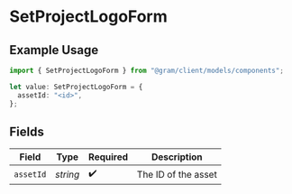 # SetProjectLogoForm

## Example Usage

```typescript
import { SetProjectLogoForm } from "@gram/client/models/components";

let value: SetProjectLogoForm = {
  assetId: "<id>",
};
```

## Fields

| Field               | Type                | Required            | Description         |
| ------------------- | ------------------- | ------------------- | ------------------- |
| `assetId`           | *string*            | :heavy_check_mark:  | The ID of the asset |